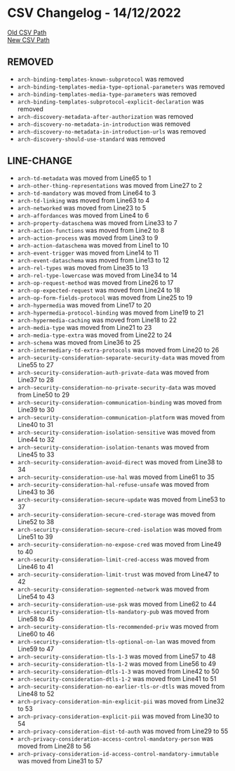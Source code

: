 
# CSV Changelog - 14/12/2022

[Old CSV Path](../../../../data/input_2022/Architecture/Results/fujitsu-proxy.csv)  
[New CSV Path](../../../../../wot-architecture/testing/manual.csv)


## REMOVED

- `arch-binding-templates-known-subprotocol` was removed
- `arch-binding-templates-media-type-optional-parameters` was removed
- `arch-binding-templates-media-type-parameters` was removed
- `arch-binding-templates-subprotocol-explicit-declaration` was removed
- `arch-discovery-metadata-after-authorization` was removed
- `arch-discovery-no-metadata-in-introduction` was removed
- `arch-discovery-no-metadata-in-introduction-urls` was removed
- `arch-discovery-should-use-standard` was removed


## LINE-CHANGE

- `arch-td-metadata` was moved from Line65 to 1
- `arch-other-thing-representations` was moved from Line27 to 2
- `arch-td-mandatory` was moved from Line64 to 3
- `arch-td-linking` was moved from Line63 to 4
- `arch-networked` was moved from Line23 to 5
- `arch-affordances` was moved from Line4 to 6
- `arch-property-dataschema` was moved from Line33 to 7
- `arch-action-functions` was moved from Line2 to 8
- `arch-action-process` was moved from Line3 to 9
- `arch-action-dataschema` was moved from Line1 to 10
- `arch-event-trigger` was moved from Line14 to 11
- `arch-event-dataschema` was moved from Line13 to 12
- `arch-rel-types` was moved from Line35 to 13
- `arch-rel-type-lowercase` was moved from Line34 to 14
- `arch-op-request-method` was moved from Line26 to 17
- `arch-op-expected-request` was moved from Line24 to 18
- `arch-op-form-fields-protocol` was moved from Line25 to 19
- `arch-hypermedia` was moved from Line17 to 20
- `arch-hypermedia-protocol-binding` was moved from Line19 to 21
- `arch-hypermedia-caching` was moved from Line18 to 22
- `arch-media-type` was moved from Line21 to 23
- `arch-media-type-extra` was moved from Line22 to 24
- `arch-schema` was moved from Line36 to 25
- `arch-intermediary-td-extra-protocols` was moved from Line20 to 26
- `arch-security-consideration-separate-security-data` was moved from Line55 to 27
- `arch-security-consideration-auth-private-data` was moved from Line37 to 28
- `arch-security-consideration-no-private-security-data` was moved from Line50 to 29
- `arch-security-consideration-communication-binding` was moved from Line39 to 30
- `arch-security-consideration-communication-platform` was moved from Line40 to 31
- `arch-security-consideration-isolation-sensitive` was moved from Line44 to 32
- `arch-security-consideration-isolation-tenants` was moved from Line45 to 33
- `arch-security-consideration-avoid-direct` was moved from Line38 to 34
- `arch-security-consideration-use-hal` was moved from Line61 to 35
- `arch-security-consideration-hal-refuse-unsafe` was moved from Line43 to 36
- `arch-security-consideration-secure-update` was moved from Line53 to 37
- `arch-security-consideration-secure-cred-storage` was moved from Line52 to 38
- `arch-security-consideration-secure-cred-isolation` was moved from Line51 to 39
- `arch-security-consideration-no-expose-cred` was moved from Line49 to 40
- `arch-security-consideration-limit-cred-access` was moved from Line46 to 41
- `arch-security-consideration-limit-trust` was moved from Line47 to 42
- `arch-security-consideration-segmented-network` was moved from Line54 to 43
- `arch-security-consideration-use-psk` was moved from Line62 to 44
- `arch-security-consideration-tls-mandatory-pub` was moved from Line58 to 45
- `arch-security-consideration-tls-recommended-priv` was moved from Line60 to 46
- `arch-security-consideration-tls-optional-on-lan` was moved from Line59 to 47
- `arch-security-consideration-tls-1-3` was moved from Line57 to 48
- `arch-security-consideration-tls-1-2` was moved from Line56 to 49
- `arch-security-consideration-dtls-1-3` was moved from Line42 to 50
- `arch-security-consideration-dtls-1-2` was moved from Line41 to 51
- `arch-security-consideration-no-earlier-tls-or-dtls` was moved from Line48 to 52
- `arch-privacy-consideration-min-explicit-pii` was moved from Line32 to 53
- `arch-privacy-consideration-explicit-pii` was moved from Line30 to 54
- `arch-privacy-consideration-dist-td-auth` was moved from Line29 to 55
- `arch-privacy-consideration-access-control-mandatory-person` was moved from Line28 to 56
- `arch-privacy-consideration-id-access-control-mandatory-immutable` was moved from Line31 to 57


